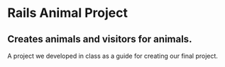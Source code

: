 # Rails Animal Project
## Creates animals and visitors for animals.
A project we developed in class as a guide for creating our final project.

